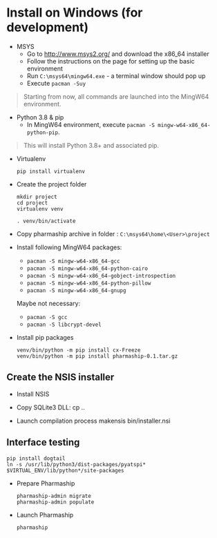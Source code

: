 # Install on Windows (for development)

* MSYS
  * Go to http://www.msys2.org/ and download the x86_64 installer
  * Follow the instructions on the page for setting up the basic environment
  * Run `C:\msys64\mingw64.exe` - a terminal window should pop up
  * Execute `pacman -Suy`

> Starting from now, all commands are launched into the MingW64 environment.

* Python 3.8 & pip
  * In MingW64 environment, execute `pacman -S mingw-w64-x86_64-python-pip`.

> This will install Python 3.8+ and associated pip.

* Virtualenv

      pip install virtualenv

* Create the project folder

      mkdir project
      cd project
      virtualenv venv

      . venv/bin/activate

* Copy pharmaship archive in folder : `C:\msys64\home\<User>\project`


* Install following MingW64 packages:
  * `pacman -S mingw-w64-x86_64-gcc`
  * `pacman -S mingw-w64-x86_64-python-cairo`
  * `pacman -S mingw-w64-x86_64-gobject-introspection`
  * `pacman -S mingw-w64-x86_64-python-pillow`
  * `pacman -S mingw-w64-x86_64-gnupg`

  Maybe not necessary:
  * `pacman -S gcc`
  * `pacman -S libcrypt-devel`

* Install pip packages

      venv/bin/python -m pip install cx-Freeze
      venv/bin/python -m pip install pharmaship-0.1.tar.gz

## Create the NSIS installer
* Install NSIS

* Copy SQLite3 DLL:
  cp ..

* Launch compilation process
      makensis bin/installer.nsi


## Interface testing

    pip install dogtail
    ln -s /usr/lib/python3/dist-packages/pyatspi* $VIRTUAL_ENV/lib/python*/site-packages





* Prepare Pharmaship

      pharmaship-admin migrate
      pharmaship-admin populate

* Launch Pharmaship

      pharmaship
